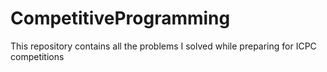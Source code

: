 # CompetitiveProgramming
This repository contains all the problems I solved while preparing for ICPC competitions
